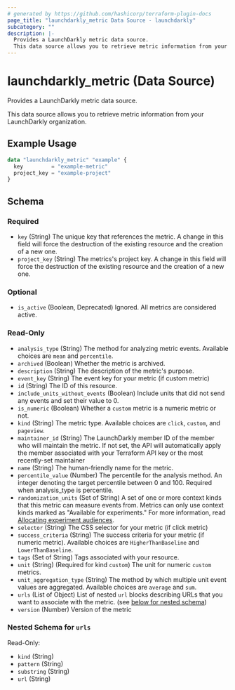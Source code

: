 ```yaml
---
# generated by https://github.com/hashicorp/terraform-plugin-docs
page_title: "launchdarkly_metric Data Source - launchdarkly"
subcategory: ""
description: |-
  Provides a LaunchDarkly metric data source.
  This data source allows you to retrieve metric information from your LaunchDarkly organization.
---
```


# launchdarkly_metric (Data Source)

Provides a LaunchDarkly metric data source.

This data source allows you to retrieve metric information from your LaunchDarkly organization.

## Example Usage

```terraform
data "launchdarkly_metric" "example" {
  key         = "example-metric"
  project_key = "example-project"
}
```

<!-- schema generated by tfplugindocs -->
## Schema

### Required

- `key` (String) The unique key that references the metric. A change in this field will force the destruction of the existing resource and the creation of a new one.
- `project_key` (String) The metrics's project key. A change in this field will force the destruction of the existing resource and the creation of a new one.

### Optional

- `is_active` (Boolean, Deprecated) Ignored. All metrics are considered active.

### Read-Only

- `analysis_type` (String) The method for analyzing metric events. Available choices are `mean` and `percentile`.
- `archived` (Boolean) Whether the metric is archived.
- `description` (String) The description of the metric's purpose.
- `event_key` (String) The event key for your metric (if custom metric)
- `id` (String) The ID of this resource.
- `include_units_without_events` (Boolean) Include units that did not send any events and set their value to 0.
- `is_numeric` (Boolean) Whether a `custom` metric is a numeric metric or not.
- `kind` (String) The metric type. Available choices are `click`, `custom`, and `pageview`.
- `maintainer_id` (String) The LaunchDarkly member ID of the member who will maintain the metric. If not set, the API will automatically apply the member associated with your Terraform API key or the most recently-set maintainer
- `name` (String) The human-friendly name for the metric.
- `percentile_value` (Number) The percentile for the analysis method. An integer denoting the target percentile between 0 and 100. Required when analysis_type is percentile.
- `randomization_units` (Set of String) A set of one or more context kinds that this metric can measure events from. Metrics can only use context kinds marked as "Available for experiments." For more information, read [Allocating experiment audiences](https://docs.launchdarkly.com/home/creating-experiments/allocation).
- `selector` (String) The CSS selector for your metric (if click metric)
- `success_criteria` (String) The success criteria for your metric (if numeric metric). Available choices are `HigherThanBaseline` and `LowerThanBaseline`.
- `tags` (Set of String) Tags associated with your resource.
- `unit` (String) (Required for kind `custom`) The unit for numeric `custom` metrics.
- `unit_aggregation_type` (String) The method by which multiple unit event values are aggregated. Available choices are `average` and `sum`.
- `urls` (List of Object) List of nested `url` blocks describing URLs that you want to associate with the metric. (see [below for nested schema](#nestedatt--urls))
- `version` (Number) Version of the metric

<a id="nestedatt--urls"></a>
### Nested Schema for `urls`

Read-Only:

- `kind` (String)
- `pattern` (String)
- `substring` (String)
- `url` (String)
